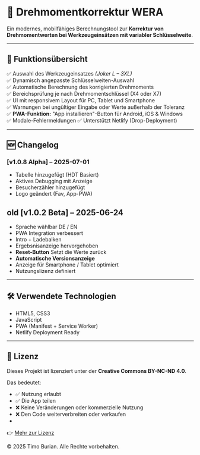 # 🔧 Drehmomentkorrektur WERA

Ein modernes, mobilfähiges Berechnungstool zur **Korrektur von Drehmomentwerten bei Werkzeugeinsätzen mit variabler Schlüsselweite**.  

---

## 🧠 Funktionsübersicht

✅ Auswahl des Werkzeugeinsatzes *(Joker L – 3XL)*  
✅ Dynamisch angepasste Schlüsselweiten-Auswahl  
✅ Automatische Berechnung des korrigierten Drehmoments  
✅ Bereichsprüfung je nach Drehmomentschlüssel (X4 oder X7)  
✅ UI mit responsivem Layout für PC, Tablet und Smartphone  
✅ Warnungen bei ungültiger Eingabe oder Werte außerhalb der Toleranz  
✅ **PWA-Funktion:** "App installieren"-Button für Android, iOS & Windows  
✅ Modale-Fehlermeldungen 
✅ Unterstützt Netlify (Drop-Deployment)

---

## 🆕 Changelog

### [v1.0.8 Alpha] – 2025-07-01
- Tabelle hinzugefügt (HDT Basiert)
- Aktives Debugging mit Anzeige
- Besucherzähler hinzugefügt
- Logo geändert (Fav, App-PWA)


## old [v1.0.2 Beta] – 2025-06-24
- Sprache wählbar DE / EN
- PWA Integration verbessert
- Intro + Ladebalken
- Ergebsnisanzeige hervorgehoben
- **Reset-Button** Setzt die Werte zurück
- **Automatische Versionsanzeige**
- Anzeige für Smartphone / Tablet optimiert
- Nutzungslizenz definiert

---

## 🛠 Verwendete Technologien

- HTML5, CSS3
- JavaScript
- PWA (Manifest + Service Worker)
- Netlify Deployment Ready

---

## 🧾 Lizenz

Dieses Projekt ist lizenziert unter der **Creative Commons BY-NC-ND 4.0**.

Das bedeutet:
- ✅ Nutzung erlaubt
- ✅ Die App teilen
- ❌ Keine Veränderungen oder kommerzielle Nutzung
- ❌ Den Code weiterverbreiten oder verkaufen
- 

👉 [Mehr zur Lizenz](https://creativecommons.org/licenses/by-nc-nd/4.0/)

© 2025 Timo Burian. Alle Rechte vorbehalten.
